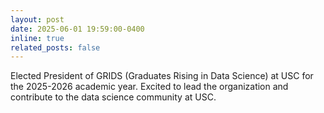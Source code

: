 ```yaml
---
layout: post
date: 2025-06-01 19:59:00-0400
inline: true
related_posts: false
---
```


Elected President of GRIDS (Graduates Rising in Data Science) at USC for the 2025-2026 academic year. Excited to lead the organization and contribute to the data science community at USC.